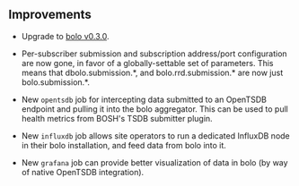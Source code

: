 ## Improvements

- Upgrade to [bolo v0.3.0][bolo-release].

- Per-subscriber submission and subscription address/port
  configuration are now gone, in favor of a globally-settable set
  of parameters.  This means that dbolo.submission.\*, and
  bolo.rrd.submission.\* are now just bolo.submission.\*.

- New `opentsdb` job for intercepting data submitted to an
  OpenTSDB endpoint and pulling it into the bolo aggregator.
  This can be used to pull health metrics from BOSH's TSDB
  submitter plugin.

- New `influxdb` job allows site operators to run a dedicated
  InfluxDB node in their bolo installation, and feed data from
  bolo into it.

- New `grafana` job can provide better visualization of data in
  bolo (by way of native OpenTSDB integration).


[bolo-release]: https://github.com/bolo/bolo/releases/tag/v0.3.0
